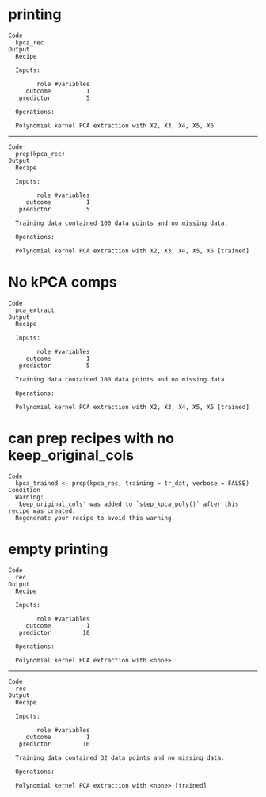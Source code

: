 # printing

    Code
      kpca_rec
    Output
      Recipe
      
      Inputs:
      
            role #variables
         outcome          1
       predictor          5
      
      Operations:
      
      Polynomial kernel PCA extraction with X2, X3, X4, X5, X6

---

    Code
      prep(kpca_rec)
    Output
      Recipe
      
      Inputs:
      
            role #variables
         outcome          1
       predictor          5
      
      Training data contained 100 data points and no missing data.
      
      Operations:
      
      Polynomial kernel PCA extraction with X2, X3, X4, X5, X6 [trained]

# No kPCA comps

    Code
      pca_extract
    Output
      Recipe
      
      Inputs:
      
            role #variables
         outcome          1
       predictor          5
      
      Training data contained 100 data points and no missing data.
      
      Operations:
      
      Polynomial kernel PCA extraction with X2, X3, X4, X5, X6 [trained]

# can prep recipes with no keep_original_cols

    Code
      kpca_trained <- prep(kpca_rec, training = tr_dat, verbose = FALSE)
    Condition
      Warning:
      'keep_original_cols' was added to `step_kpca_poly()` after this recipe was created.
      Regenerate your recipe to avoid this warning.

# empty printing

    Code
      rec
    Output
      Recipe
      
      Inputs:
      
            role #variables
         outcome          1
       predictor         10
      
      Operations:
      
      Polynomial kernel PCA extraction with <none>

---

    Code
      rec
    Output
      Recipe
      
      Inputs:
      
            role #variables
         outcome          1
       predictor         10
      
      Training data contained 32 data points and no missing data.
      
      Operations:
      
      Polynomial kernel PCA extraction with <none> [trained]

